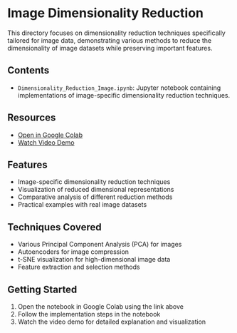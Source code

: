 # Image Dimensionality Reduction

This directory focuses on dimensionality reduction techniques specifically tailored for image data, demonstrating various methods to reduce the dimensionality of image datasets while preserving important features.

## Contents
- `Dimensionality_Reduction_Image.ipynb`: Jupyter notebook containing implementations of image-specific dimensionality reduction techniques.

## Resources
- [Open in Google Colab](https://colab.research.google.com/drive/1cKfy8Bplq6NqrnF4LiOmHSzgfHW_E2ZZ?usp=sharing)
- [Watch Video Demo](https://drive.google.com/file/d/1ITjEZ54RlmVsYaEhpVUgMEGsd3dcU_-f/view?usp=sharing)

## Features
- Image-specific dimensionality reduction techniques
- Visualization of reduced dimensional representations
- Comparative analysis of different reduction methods
- Practical examples with real image datasets

## Techniques Covered
- Various Principal Component Analysis (PCA) for images
- Autoencoders for image compression
- t-SNE visualization for high-dimensional image data
- Feature extraction and selection methods

## Getting Started
1. Open the notebook in Google Colab using the link above
2. Follow the implementation steps in the notebook
3. Watch the video demo for detailed explanation and visualization
